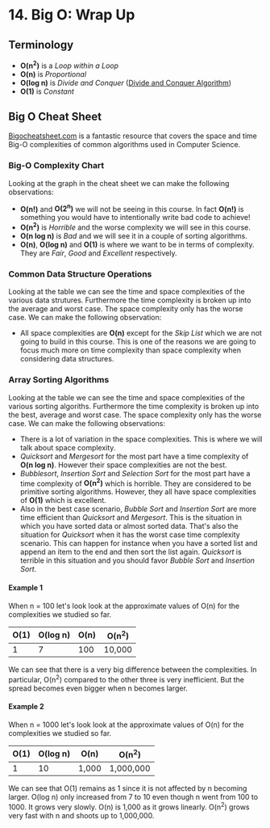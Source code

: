 # 14. Big O: Wrap Up

## Terminology

- **O(n<sup>2</sup>)** is a *Loop within a Loop*
- **O(n)** is *Proportional*
- **O(log n)** is *Divide and Conquer* ([Divide and Conquer Algorithm](https://en.wikipedia.org/wiki/Divide-and-conquer_algorithm))
- **O(1)** is *Constant*

## Big O Cheat Sheet

[Bigocheatsheet.com](https://www.bigocheatsheet.com/) is a fantastic resource that covers the space and time Big-O complexities of common algorithms used in Computer Science.

### Big-O Complexity Chart

Looking at the graph in the cheat sheet we can make the following observations:

- **O(n!)** and **O(2<sup>n</sup>)** we will not be seeing in this course. In fact **O(n!)** is something you would have to intentionally write bad code to achieve!
- **O(n<sup>2</sup>)** is *Horrible* and the worse complexity we will see in this course.
- **O(n log n)** is *Bad* and we will see it in a couple of sorting algorithms.
- **O(n)**, **O(log n)** and **O(1)** is where we want to be in terms of complexity. They are *Fair*, *Good* and *Excellent* respectively.

### Common Data Structure Operations

Looking at the table we can see the time and space complexities of the various data strutures. Furthermore the time complexity is broken up into the average and worst case. The space complexity only has the worse case. We can make the following observation:

- All space complexities are **O(n)** except for the *Skip List* which we are not going to build in this course. This is one of the reasons we are going to focus much more on time complexity than space complexity when considering data structures.

### Array Sorting Algorithms

Looking at the table we can see the time and space complexities of the various sorting algoriths. Furthermore the time complexity is broken up into the best, average and worst case. The space complexity only has the worse case. We can make the following observations:

- There is a lot of variation in the space complexities. This is where we will talk about space complexity.
- *Quicksort* and *Mergesort* for the most part have a time complexity of **O(n log n)**. However their space complexities are not the best.
- *Bubblesort*, *Insertion Sort* and *Selection Sort* for the most part have a time complexity of **O(n<sup>2</sup>)** which is horrible. They are considered to be primitive sorting algorithms. However, they all have space complexities of **O(1)** which is excellent. 
- Also in the best case scenario, *Bubble Sort* and *Insertion Sort* are more time efficient than *Quicksort* and *Mergesort*. This is the situation in which you have sorted data or almost sorted data. That's also the situation for *Quicksort* when it has the worst case time complexity scenario. This can happen for instance when you have a sorted list and append an item to the end and then sort the list again. *Quicksort* is terrible in this situation and you should favor *Bubble Sort* and *Insertion Sort*.


#### Example 1

When n = 100 let's look look at the approximate values of O(n) for the complexities we studied so far.

|O(1)|O(log n)|O(n)|O(n<sup>2</sup>)|
|----|--------|----|----------------|
|1   | 7      |100 | 10,000         |

We can see that there is a very big difference between the complexities. In particular, O(n<sup>2</sup>) compared to the other three is very inefficient. But the spread becomes even bigger when n becomes larger.

#### Example 2

When n = 1000 let's look look at the approximate values of O(n) for the complexities we studied so far.

|O(1)|O(log n)| O(n) |O(n<sup>2</sup>)|
|----|--------|------|----------------|
|1   | 10     |1,000 | 1,000,000      |

We can see that O(1) remains as 1 since it is not affected by n becoming larger. O(log n) only increased from 7 to 10 even though n went from 100 to 1000. It grows very slowly. O(n) is 1,000 as it grows linearly. O(n<sup>2</sup>) grows very fast with n and shoots up to 1,000,000.
